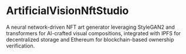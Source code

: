 # ArtificialVisionNftStudio
A neural network-driven NFT art generator leveraging StyleGAN2 and transformers for AI-crafted visual compositions, integrated with IPFS for decentralized storage and Ethereum for blockchain-based ownership verification.
